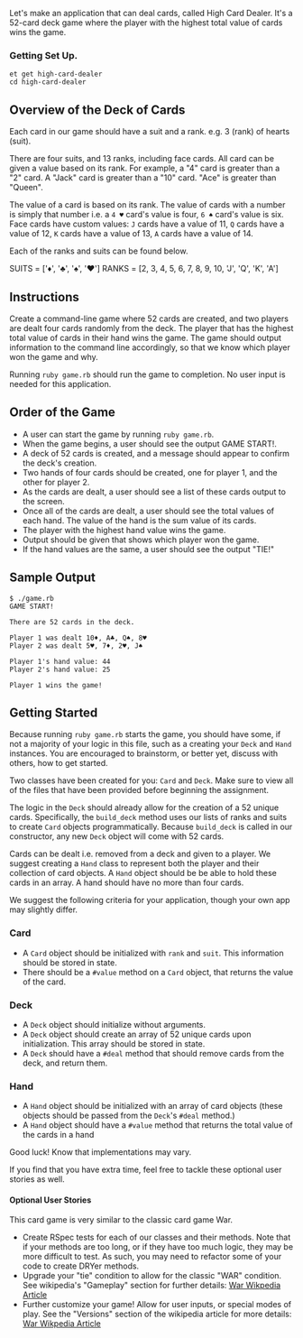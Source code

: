 Let's make an application that can deal cards, called High Card Dealer. It's a 52-card deck game where the player with the highest total value of cards wins the game.

### Getting Set Up.   
  
```no-highlight
et get high-card-dealer
cd high-card-dealer  
```
  
## Overview of the Deck of Cards

Each card in our game should have a suit and a rank. e.g. 3 (rank) of hearts (suit).

There are four suits, and 13 ranks, including face cards. All card can be given a value based on its rank. For example, a "4" card is greater than a "2" card. A "Jack" card is greater than a "10" card. "Ace" is greater than "Queen".

The value of a card is based on its rank. The value of cards with a number is simply that number i.e. a `4 ♥` card's value is four, `6 ♠` card's value is six. Face cards have custom values: `J` cards have a value of 11, `Q` cards have a value of 12, `K` cards have a value of 13, `A` cards have a value of 14. 

Each of the ranks and suits can be found below. 

SUITS = ['♦', '♣', '♠', '♥'] 
RANKS = [2, 3, 4, 5, 6, 7, 8, 9, 10, 'J', 'Q', 'K', 'A']

## Instructions

Create a command-line game where 52 cards are created, and two players are dealt four cards randomly from the deck. The player that has the highest total value of cards in their hand wins the game. The game should output information to the command line accordingly, so that we know which player won the game and why.

Running `ruby game.rb` should run the game to completion. No user input is needed for this application.
 
## Order of the Game

- A user can start the game by running `ruby game.rb`.
- When the game begins, a user should see the output GAME START!.
- A deck of 52 cards is created, and a message should appear to confirm the deck's creation.
- Two hands of four cards should be created, one for player 1, and the other for player 2.
- As the cards are dealt, a user should see a list of these cards output to the screen.
- Once all of the cards are dealt, a user should see the total values of each hand. The value of the hand is the sum value of its cards.
- The player with the highest hand value wins the game.
- Output should be given that shows which player won the game.
- If the hand values are the same, a user should see the output "TIE!"

## Sample Output

```no-highlight
$ ./game.rb
GAME START!

There are 52 cards in the deck.

Player 1 was dealt 10♦, A♣, Q♠, 8♥
Player 2 was dealt 5♥, 7♦, 2♥, J♠

Player 1's hand value: 44
Player 2's hand value: 25

Player 1 wins the game!
```

## Getting Started
   
Because running `ruby game.rb` starts the game, you should have some, if not a majority of your logic in this file, such as a creating your `Deck` and `Hand` instances. You are encouraged to brainstorm, or better yet, discuss with others, how to get started.

Two classes have been created for you: `Card` and `Deck`. Make sure to view all of the files that have been provided before beginning the assignment.

The logic in the `Deck` should already allow for the creation of a 52 unique cards. Specifically, the `build_deck` method uses our lists of ranks and suits to create `Card` objects programmatically. Because `build_deck` is called in our constructor, any new `Deck` object will come with 52 cards.

Cards can be dealt i.e. removed from a deck and given to a player. We suggest creating a `Hand` class to represent both the player and their collection of card objects. A `Hand` object should be be able to hold these cards in an array. A hand should have no more than four cards.

We suggest the following criteria for your application, though your own app may slightly differ.

### Card 

- A `Card` object should be initialized with `rank` and `suit`. This information should be stored in state.
- There should be a `#value` method on a `Card` object, that returns the value of the card.

### Deck

- A `Deck` object should initialize without arguments.
- A `Deck` object should create an array of 52 unique cards upon initialization. This array should be stored in state.
- A `Deck` should have a `#deal` method that should remove cards from the deck, and return them.

### Hand

- A `Hand` object should be initialized with an array of card objects (these objects should be passed from the `Deck`'s `#deal` method.)
- A `Hand` object should have a `#value` method that returns the total value of the cards in a hand

Good luck! Know that implementations may vary.

If you find that you have extra time, feel free to tackle these optional user stories as well.

#### Optional User Stories
  
This card game is very similar to the classic card game War.

- Create RSpec tests for each of our classes and their methods. Note that if your methods are too long, or if they have too much logic, they may be more difficult to test. As such, you may need to refactor some of your code to create DRYer methods.
- Upgrade your "tie" condition to allow for the classic "WAR" condition. See wikipedia's "Gameplay" section for further details: [War Wikpedia Article](<https://en.wikipedia.org/wiki/War_(card_game)>)
- Further customize your game! Allow for user inputs, or special modes of play. See the "Versions" section of the wikipedia article for more details: [War Wikpedia Article](<https://en.wikipedia.org/wiki/War_(card_game)>)
